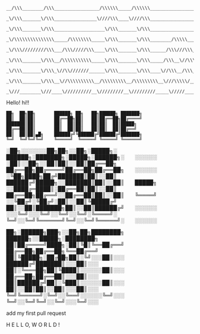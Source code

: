 ```
__/\\\________/\\\_________________/\\\\\\_____/\\\\\\____________________________________/\\\________/\\\_______________________________/\\\\\\_____________________________________/\\\____        
 _\/\\\_______\/\\\________________\////\\\____\////\\\___________________________________\/\\\_______\/\\\______________________________\////\\\___________________________________/\\\\\\\__       
  _\/\\\_______\/\\\___________________\/\\\_______\/\\\___________________________________\/\\\_______\/\\\_________________________________\/\\\_______________________/\\\_______/\\\\\\\\\_      
   _\/\\\\\\\\\\\\\\\_____/\\\\\\\\_____\/\\\_______\/\\\________/\\\\\_____________________\/\\\\\\\\\\\\\\\_____/\\\\\\\\___/\\\____/\\\____\/\\\________/\\\\\\\\___/\\\\\\\\\\\_\//\\\\\\\__     
    _\/\\\/////////\\\___/\\\/////\\\____\/\\\_______\/\\\______/\\\///\\\___________________\/\\\/////////\\\___/\\\/////\\\_\///\\\/\\\/_____\/\\\______/\\\/////\\\_\////\\\////___\//\\\\\___    
     _\/\\\_______\/\\\__/\\\\\\\\\\\_____\/\\\_______\/\\\_____/\\\__\//\\\__/\\\\___________\/\\\_______\/\\\__/\\\\\\\\\\\____\///\\\/_______\/\\\_____/\\\\\\\\\\\_____\/\\\________\//\\\____   
      _\/\\\_______\/\\\_\//\\///////______\/\\\_______\/\\\____\//\\\__/\\\__\///\\___________\/\\\_______\/\\\_\//\\///////______/\\\/\\\______\/\\\____\//\\///////______\/\\\_/\\_____\///_____  
       _\/\\\_______\/\\\__\//\\\\\\\\\\__/\\\\\\\\\__/\\\\\\\\\__\///\\\\\/____/\\/____________\/\\\_______\/\\\__\//\\\\\\\\\\__/\\\/\///\\\__/\\\\\\\\\__\//\\\\\\\\\\____\//\\\\\_______/\\\____ 
        _\///________\///____\//////////__\/////////__\/////////_____\/////_____\//______________\///________\///____\//////////__\///____\///__\/////////____\//////////______\/////_______\///_____
```
Hello!
hi!!
```
██╗  ██╗██╗       ██████╗ ██╗   ██╗██████╗ ███████╗
██║  ██║██║       ██╔══██╗██║   ██║██╔══██╗██╔════╝
███████║██║       ██║  ██║██║   ██║██║  ██║█████╗  
██╔══██║██║       ██║  ██║██║   ██║██║  ██║██╔══╝  
██║  ██║██║▄█╗    ██████╔╝╚██████╔╝██████╔╝███████╗
╚═╝  ╚═╝╚═╝╚═╝    ╚═════╝  ╚═════╝ ╚═════╝ ╚══════╝
```

░██╗░░░░░░░██╗██╗░░██╗░█████╗░  ██████╗░███████╗░█████╗░██████╗░  ░░░░░░
░██║░░██╗░░██║██║░░██║██╔══██╗  ██╔══██╗██╔════╝██╔══██╗██╔══██╗  ░░░░░░
░╚██╗████╗██╔╝███████║██║░░██║  ██████╔╝█████╗░░███████║██║░░██║  █████╗
░░████╔═████║░██╔══██║██║░░██║  ██╔══██╗██╔══╝░░██╔══██║██║░░██║  ╚════╝
░░╚██╔╝░╚██╔╝░██║░░██║╚█████╔╝  ██║░░██║███████╗██║░░██║██████╔╝  ░░░░░░
░░░╚═╝░░░╚═╝░░╚═╝░░╚═╝░╚════╝░  ╚═╝░░╚═╝╚══════╝╚═╝░░╚═╝╚═════╝░  ░░░░░░

██╗░██████╗███╗░░██╗██╗████████╗  ██████╗░░█████╗░████████╗
██║██╔════╝████╗░██║╚█║╚══██╔══╝  ██╔══██╗██╔══██╗╚══██╔══╝
██║╚█████╗░██╔██╗██║░╚╝░░░██║░░░  ██████╔╝███████║░░░██║░░░
██║░╚═══██╗██║╚████║░░░░░░██║░░░  ██╔══██╗██╔══██║░░░██║░░░
██║██████╔╝██║░╚███║░░░░░░██║░░░  ██║░░██║██║░░██║░░░██║░░░
╚═╝╚═════╝░╚═╝░░╚══╝░░░░░░╚═╝░░░  ╚═╝░░╚═╝╚═╝░░╚═╝░░░╚═╝░░░

add my first pull request

H E L L O, W O R L D !
